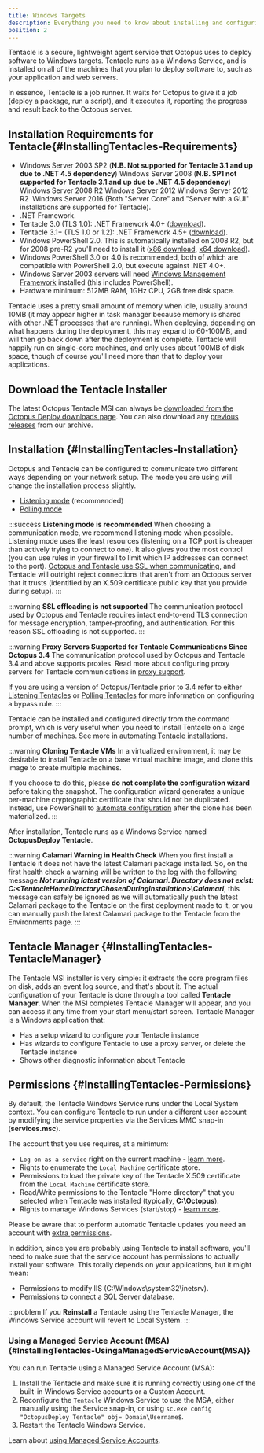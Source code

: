 ```yaml
---
title: Windows Targets
description: Everything you need to know about installing and configuring Octopus Tentacles for use with your deployments.
position: 2
---
```


Tentacle is a secure, lightweight agent service that Octopus uses to deploy software to Windows targets. Tentacle runs as a Windows Service, and is installed on all of the machines that you plan to deploy software to, such as your application and web servers.

In essence, Tentacle is a job runner. It waits for Octopus to give it a job (deploy a package, run a script), and it executes it, reporting the progress and result back to the Octopus server.

## Installation Requirements for Tentacle{#InstallingTentacles-Requirements}

- Windows Server 2003 SP2 (**N.B. Not supported for Tentacle 3.1 and up due to .NET 4.5 dependency**)
  Windows Server 2008 (**N.B. SP1 not supported for Tentacle 3.1 and up due to .NET 4.5 dependency**)
  Windows Server 2008 R2
  Windows Server 2012
  Windows Server 2012 R2 
  Windows Server 2016
  (Both "Server Core" and "Server with a GUI" installations are supported for Tentacle).
- .NET Framework.
- Tentacle 3.0 (TLS 1.0): .NET Framework 4.0+ ([download](http://www.microsoft.com/en-au/download/details.aspx?id=17851)).
- Tentacle 3.1+ (TLS 1.0 or 1.2): .NET Framework 4.5+ ([download](http://www.microsoft.com/en-au/download/details.aspx?id=42643)).
- Windows PowerShell 2.0. This is automatically installed on 2008 R2, but for 2008 pre-R2 you'll need to install it ([x86 download](http://www.microsoft.com/download/en/details.aspx?id=11829&amp;__hstc=254453975.06c54f702f3aed3215f4224e6b75b56f.1380851265147.1386910090621.1387188601891.78&amp;__hssc=254453975.2.1387188601891&amp;__hsfp=4151299608), [x64 download](http://www.microsoft.com/download/en/details.aspx?displaylang=en&amp;id=20430&amp;__hstc=254453975.06c54f702f3aed3215f4224e6b75b56f.1380851265147.1386910090621.1387188601891.78&amp;__hssc=254453975.2.1387188601891&amp;__hsfp=4151299608)).
- Windows PowerShell 3.0 or 4.0 is recommended, both of which are compatible with PowerShell 2.0, but execute against .NET 4.0+.
- Windows Server 2003 servers will need [Windows Management Framework](http://support.microsoft.com/kb/968930?__hstc=254453975.06c54f702f3aed3215f4224e6b75b56f.1380851265147.1386910090621.1387188601891.78&amp;__hssc=254453975.2.1387188601891&amp;__hsfp=4151299608) installed (this includes PowerShell).
- Hardware minimum: 512MB RAM, 1GHz CPU, 2GB free disk space.

Tentacle uses a pretty small amount of memory when idle, usually around 10MB (it may appear higher in task manager because memory is shared with other .NET processes that are running). When deploying, depending on what happens during the deployment, this may expand to 60-100MB, and will then go back down after the deployment is complete. Tentacle will happily run on single-core machines, and only uses about 100MB of disk space, though of course you'll need more than that to deploy your applications.


## Download the Tentacle Installer

The latest Octopus Tentacle MSI can always be [downloaded from the Octopus Deploy downloads page](https://octopus.com/downloads). You can also download any [previous releases](https://octopus.com/downloads/previous) from our archive.

## Installation {#InstallingTentacles-Installation}

Octopus and Tentacle can be configured to communicate two different ways depending on your network setup. The mode you are using will change the installation process slightly.

- [Listening mode](/docs/infrastructure/windows-targets/listening-tentacles.md) (recommended)
- [Polling mode](/docs/infrastructure/windows-targets/polling-tentacles.md)

:::success
**Listening mode is recommended**
When choosing a communication mode, we recommend listening mode when possible. Listening mode uses the least resources (listening on a TCP port is cheaper than actively trying to connect to one). It also gives you the most control (you can use rules in your firewall to limit which IP addresses can connect to the port). [Octopus and Tentacle use SSL when communicating](/docs/reference/octopus-tentacle-communication/index.md), and Tentacle will outright reject connections that aren't from an Octopus server that it trusts (identified by an X.509 certificate public key that you provide during setup).
:::

:::warning
**SSL offloading is not supported**
The communication protocol used by Octopus and Tentacle requires intact end-to-end TLS connection for message encryption, tamper-proofing, and authentication. For this reason SSL offloading is not supported.
:::

:::warning
**Proxy Servers Supported for Tentacle Communications Since Octopus 3.4**
The communication protocol used by Octopus and Tentacle 3.4 and above supports proxies. Read more about configuring proxy servers for Tentacle communications in [proxy support](/docs/infrastructure/windows-targets/proxy-support.md).

If you are using a version of Octopus/Tentacle prior to 3.4 refer to either [Listening Tentacles](/docs/infrastructure/windows-targets/listening-tentacles.md) or [Polling Tentacles](/docs/infrastructure/windows-targets/polling-tentacles.md) for more information on configuring a bypass rule.
:::

Tentacle can be installed and configured directly from the command prompt, which is very useful when you need to install Tentacle on a large number of machines. See more in [automating Tentacle installations](/docs/infrastructure/windows-targets/automating-tentacle-installation.md).

:::warning
**Cloning Tentacle VMs**
In a virtualized environment, it may be desirable to install Tentacle on a base virtual machine image, and clone this image to create multiple machines.

If you choose to do this, please **do not complete the configuration wizard** before taking the snapshot. The configuration wizard generates a unique per-machine cryptographic certificate that should not be duplicated. Instead, use PowerShell to [automate configuration](/docs/infrastructure/windows-targets/automating-tentacle-installation.md) after the clone has been materialized.
:::

After installation, Tentacle runs as a Windows Service named **OctopusDeploy Tentacle**.

:::warning
**Calamari Warning in Health Check**
When you first install a Tentacle it does not have the latest Calamari package installed. So, on the first health check a warning will be written to the log with the following message ***Not running latest version of Calamari. Directory does not exist: C:\<TentacleHomeDirectoryChosenDuringInstallation>\Calamari***, this message can safely be ignored as we will automatically push the latest Calamari package to the Tentacle on the first deployment made to it, or you can manually push the latest Calamari package to the Tentacle from the Environments page.
:::

## Tentacle Manager {#InstallingTentacles-TentacleManager}

The Tentacle MSI installer is very simple: it extracts the core program files on disk, adds an event log source, and that's about it. The actual configuration of your Tentacle is done through a tool called **Tentacle Manager**. When the MSI completes Tentacle Manager will appear, and you can access it any time from your start menu/start screen. Tentacle Manager is a Windows application that:

- Has a setup wizard to configure your Tentacle instance
- Has wizards to configure Tentacle to use a proxy server, or delete the Tentacle instance
- Shows other diagnostic information about Tentacle

## Permissions {#InstallingTentacles-Permissions}

By default, the Tentacle Windows Service runs under the Local System context. You can configure Tentacle to run under a different user account by modifying the service properties via the Services MMC snap-in (**services.msc**).

The account that you use requires, at a minimum:

- `Log on as a service` right on the current machine - [learn more](https://technet.microsoft.com/en-us/library/dn221981(v=ws.11).aspx).
- Rights to enumerate the `Local Machine` certificate store.
- Permissions to load the private key of the Tentacle X.509 certificate from the `Local Machine` certificate store.
- Read/Write permissions to the Tentacle "Home directory" that you selected when Tentacle was installed (typically, **C:\Octopus**).
- Rights to manage Windows Services (start/stop) - [learn more](https://social.technet.microsoft.com/wiki/contents/articles/5752.how-to-grant-users-rights-to-manage-services-start-stop-etc.aspx).

Please be aware that to perform automatic Tentacle updates you need an account with [extra permissions](/docs/infrastructure/environments/machine-policies.md#MachinePolicies-TentacleUpdateAccount).

In addition, since you are probably using Tentacle to install software, you'll need to make sure that the service account has permissions to actually install your software. This totally depends on your applications, but it might mean:

- Permissions to modify IIS (C:\Windows\system32\inetsrv).
- Permissions to connect a SQL Server database.

:::problem
If you **Reinstall** a Tentacle using the Tentacle Manager, the Windows Service account will revert to Local System.
:::

### Using a Managed Service Account (MSA) {#InstallingTentacles-UsingaManagedServiceAccount(MSA)}

You can run Tentacle using a Managed Service Account (MSA):

1. Install the Tentacle and make sure it is running correctly using one of the built-in Windows Service accounts or a Custom Account.
2. Reconfigure the `Tentacle` Windows Service to use the MSA, either manually using the Service snap-in, or using `sc.exe config "OctopusDeploy Tentacle" obj= Domain\Username$`.
3. Restart the Tentacle Windows Service.

Learn about [using Managed Service Accounts](https://technet.microsoft.com/en-us/library/dd548356(v=ws.10).aspx).
